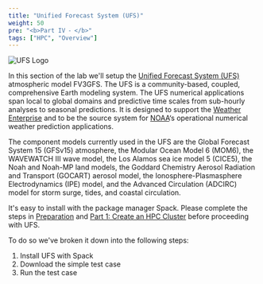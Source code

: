 ```yaml
---
title: "Unified Forecast System (UFS)"
weight: 50
pre: "<b>Part IV ⁃ </b>"
tags: ["HPC", "Overview"]
---
```


![UFS Logo](/images/ufs/logo.png)

In this section of the lab we'll setup the [Unified Forecast System (UFS)](https://ufscommunity.org/) atmospheric model FV3GFS. The UFS is a community-based, coupled, comprehensive Earth modeling system. The UFS numerical applications span local to global domains and predictive time scales from sub-hourly analyses to seasonal predictions. It is designed to support the [Weather Enterprise](https://www.weather.gov/about/weather-enterprise) and to be the source system for [NOAA](https://www.noaa.gov/)‘s operational numerical weather prediction applications.

The component models currently used in the UFS are the Global Forecast System 15 (GFSv15) atmosphere, the Modular Ocean Model 6 (MOM6), the WAVEWATCH III wave model, the Los Alamos sea ice model 5 (CICE5), the Noah and Noah-MP land models, the Goddard Chemistry Aerosol Radiation and Transport (GOCART) aerosol model, the Ionosphere-Plasmasphere Electrodynamics (IPE) model, and the Advanced Circulation (ADCIRC) model for storm surge, tides, and coastal circulation.

It's easy to install with the package manager Spack. Please complete the steps in [Preparation](/01-aws-getting-started.html) and
[Part 1: Create an HPC Cluster](02-cluster.html) before proceeding with UFS.

To do so we've broken it down into the following steps:

1. Install UFS with Spack
2. Download the simple test case
3. Run the test case
